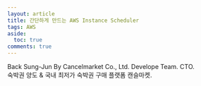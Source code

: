```yaml
---
layout: article
title: 간단하게 만드는 AWS Instance Scheduler
tags: AWS
aside:
  toc: true
comments: true
---
```



Back Sung-Jun By Cancelmarket Co., Ltd. Develope Team. CTO.  
숙박권 양도 & 국내 최저가 숙박권 구매 플랫폼 캔슬마켓.
